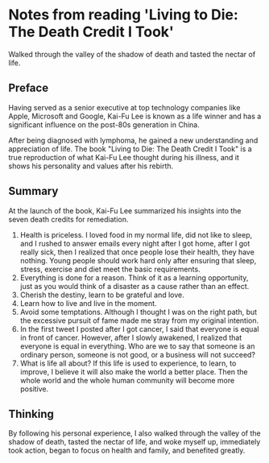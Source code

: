 # Notes from reading 'Living to Die: The Death Credit I Took'


Walked through the valley of the shadow of death and tasted the nectar of life.

<!--more-->

## Preface

Having served as a senior executive at top technology companies like Apple, Microsoft and Google, Kai-Fu Lee is known as a life winner and has a significant influence on the post-80s generation in China.

After being diagnosed with lymphoma, he gained a new understanding and appreciation of life. The book "Living to Die: The Death Credit I Took" is a true reproduction of what Kai-Fu Lee thought during his illness, and it shows his personality and values after his rebirth.

## Summary

At the launch of the book, Kai-Fu Lee summarized his insights into the seven death credits for remediation.

1. Health is priceless. I loved food in my normal life, did not like to sleep, and I rushed to answer emails every night after I got home, after I got really sick, then I realized that once people lose their health, they have nothing. Young people should work hard only after ensuring that sleep, stress, exercise and diet meet the basic requirements.
2. Everything is done for a reason. Think of it as a learning opportunity, just as you would think of a disaster as a cause rather than an effect.
3. Cherish the destiny, learn to be grateful and love.
4. Learn how to live and live in the moment.
5. Avoid some temptations. Although I thought I was on the right path, but the excessive pursuit of fame made me stray from my original intention.
6. In the first tweet I posted after I got cancer, I said that everyone is equal in front of cancer. However, after I slowly awakened, I realized that everyone is equal in everything. Who are we to say that someone is an ordinary person, someone is not good, or a business will not succeed?
7. What is life all about? If this life is used to experience, to learn, to improve, I believe it will also make the world a better place. Then the whole world and the whole human community will become more positive.

## Thinking

By following his personal experience, I also walked through the valley of the shadow of death, tasted the nectar of life, and woke myself up, immediately took action, began to focus on health and family, and benefited greatly.

